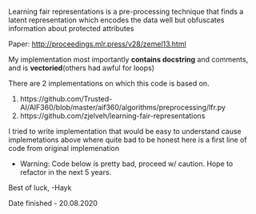 Learning fair representations is a pre-processing technique that finds a
latent representation which encodes the data well but obfuscates information
about protected attributes

Paper: http://proceedings.mlr.press/v28/zemel13.html

My implementation most importantly **contains docstring** and comments, and is **vectoried**(others had awful for loops)

There are 2 implementations on which this code is based on.
<ol>
<li>https://github.com/Trusted-AI/AIF360/blob/master/aif360/algorithms/preprocessing/lfr.py</li>
<li>https://github.com/zjelveh/learning-fair-representations</li>
</ol>

I tried to write implementation that would be easy to understand cause implemetations above where quite bad to be honest here is a first line of code from original implemenation   
* Warning: Code below is pretty bad, proceed w/ caution. Hope to refactor in the next 5 years.

Best of luck, 
-Hayk


Date finished - 20.08.2020

